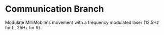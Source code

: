 # Communication Branch

Modulate MilliMobile's movement with a frequency modulated laser (12.5Hz for L, 25Hz for R).
